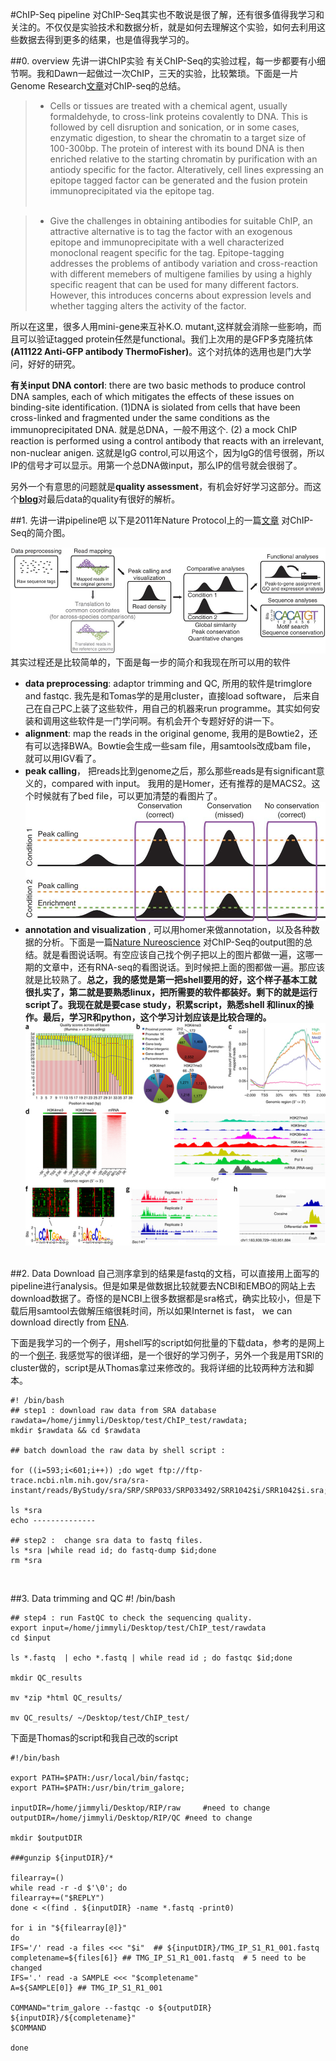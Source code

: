 #ChIP-Seq pipeline
对ChIP-Seq其实也不敢说是很了解，还有很多值得我学习和关注的。不仅仅是实验技术和数据分析，就是如何去理解这个实验，如何去利用这些数据去得到更多的结果，也是值得我学习的。


##0. overview 先讲一讲ChIP实验
有关ChIP-Seq的实验过程，每一步都要有小细节啊。我和Dawn一起做过一次ChIP，三天的实验，比较繁琐。下面是一片Genome Research[文章](http://genome.cshlp.org/content/22/9/1813.long)对ChIP-seq的总结。
> * Cells or tissues are treated with a chemical agent, usually formaldehyde, to cross-link proteins covalently to DNA. This is followed by cell disruption and sonication, or in some cases, enzymatic digestion, to shear the chromatin to a target size of 100-300bp. The protein of interest with its bound DNA is then enriched relative to the starting chromatin by purification with an antiody specific for the factor. Alteratively, cell lines expressing an epitope tagged factor can be generated and the fusion protein immunoprecipitated via the epitope tag.    <BR /> <BR />

> * Give the challenges in obtaining antibodies for suitable ChIP, an attractive alternative is to tag the factor with an exogenous epitope and immunoprecipitate with a well characterized monoclonal reagent specific for the tag. Epitope-tagging addresses the problems of antibody variation and cross-reaction with different memebers of multigene families by using a highly specific reagent that can be used for many different factors. However, this introduces concerns about expression levels and whether tagging alters the activity of the factor.

 所以在这里，很多人用mini-gene来互补K.O. mutant,这样就会消除一些影响，而且可以验证tagged protein任然是functional。我们上次用的是GFP多克隆抗体 **(A11122	Anti-GFP antibody	ThermoFisher)**。这个对抗体的选用也是门大学问，好好的研究。
 
 **有关input DNA contorl**: there are two basic methods to produce control DNA samples, each of which mitigates the effects of these issues on binding-site identification. (1)DNA is siolated from cells that have been cross-linked and fragmented under the same conditions as the immunoprecipitated DNA. 就是总DNA，一般不用这个. (2) a mock ChIP reaction is performed using a control antibody that reacts with an irrelevant, non-nuclear anigen. 这就是IgG control,可以用这个，因为IgG的信号很弱，所以IP的信号才可以显示。用第一个总DNA做input，那么IP的信号就会很弱了。

另外一个有意思的问题就是**quality assessment**，有机会好好学习这部分。而这个[**blog**](http://www.bio-info-trainee.com/1843.html)对最后data的quality有很好的解析。

##1. 先讲一讲pipeline吧
以下是2011年Nature Protocol上的一篇[文章](https://www.nature.com/nprot/journal/v7/n1/full/nprot.2011.420.html) 对ChIP-Seq的简介图。

![pipeline](https://github.com/liyi983923/figures/raw/master/saved%20fig/nprot.2011.420-F1.jpg)
  <br />
其实过程还是比较简单的，下面是每一步的简介和我现在所可以用的软件
- **data preprocessing**: adaptor trimming and QC, 所用的软件是trimglore and fastqc. 我先是和Tomas学的是用cluster，直接load software， 后来自己在自己PC上装了这些软件，用自己的机器来run programme。其实如何安装和调用这些软件是一门学问啊。有机会开个专题好好的讲一下。  
- **alignment**: map the reads in the original genome, 我用的是Bowtie2，还有可以选择BWA。Bowtie会生成一些sam file，用samtools改成bam file， 就可以用IGV看了。
- **peak calling**， 把reads比到genome之后，那么那些reads是有significant意义的，compared with input。 我用的是Homer，还有推荐的是MACS2。这个时候就有了bed file，可以更加清楚的看图片了。  <br />
![peak calling](https://github.com/liyi983923/figures/raw/master/saved%20fig/nprot.2011.420-F2.jpg)  <br />
- **annotation and visualization** , 可以用homer来做annotation，以及各种数据的分析。下面是一篇[Nature Nureoscience](http://www.nature.com/neuro/journal/v17/n11/full/nn.3816.html) 对ChIP-Seq的output图的总结。就是看图说话啊。有空应该自己找个例子把以上的图片都做一遍，这哪一期的文章中，还有RNA-seq的看图说话。到时候把上面的图都做一遍。那应该就是比较熟了。**总之，我的感觉是第一把shell要用的好，这个样子基本工就很扎实了，第二就是要熟悉linux，把所需要的软件都装好。剩下的就是运行script了。我现在就是要case study，积累script，熟悉shell 和linux的操作。最后，学习R和python，这个学习计划应该是比较合理的。**
![ChIP-Seq figures](https://github.com/liyi983923/figures/raw/master/saved%20fig/nn.3816-F2.jpg)  <BR /> <BR />



##2. Data Download
自己测序拿到的结果是fastq的文档，可以直接用上面写的pipeline进行analysis。但是如果是做数据比较就要去NCBI和EMBO的网站上去download数据了。奇怪的是NCBI上很多数据都是sra格式，确实比较小，但是下载后用samtool去做解压缩很耗时间，所以如果Internet is fast， we can download directly from [ENA](http://www.ebi.ac.uk/ena).   <BR />

下面是我学习的一个例子，用shell写的script如何批量的下载data，参考的是网上的一个[例子](https://github.com/jmzeng1314/NGS-pipeline/tree/master/CHIPseq).  我感觉写的很详细，是一个很好的学习例子，另外一个我是用TSRI的cluster做的，script是从Thomas拿过来修改的。我将详细的比较两种方法和脚本。<br />

    #! /bin/bash
    ## step1 : download raw data from SRA database
    rawdata=/home/jimmyli/Desktop/test/ChIP_test/rawdata;
    mkdir $rawdata && cd $rawdata

    ## batch download the raw data by shell script :

    for ((i=593;i<601;i++)) ;do wget ftp://ftp-trace.ncbi.nlm.nih.gov/sra/sra-instant/reads/ByStudy/sra/SRP/SRP033/SRP033492/SRR1042$i/SRR1042$i.sra;done

    ls *sra
    echo --------------
    
    ## step2 :  change sra data to fastq files.
    ls *sra |while read id; do fastq-dump $id;done
    rm *sra
 <BR /> 
    
    
##3. Data trimming and QC
    #! /bin/bash

    ## step4 : run FastQC to check the sequencing quality.
    export input=/home/jimmyli/Desktop/test/ChIP_test/rawdata
    cd $input

    ls *.fastq  | echo *.fastq | while read id ; do fastqc $id;done

    mkdir QC_results

    mv *zip *html QC_results/

    mv QC_results/ ~/Desktop/test/ChIP_test/
    
    
下面是Thomas的script和我自己改的script

    #!/bin/bash

    export PATH=$PATH:/usr/local/bin/fastqc;
    export PATH=$PATH:/usr/bin/trim_galore;

    inputDIR=/home/jimmyli/Desktop/RIP/raw     #need to change
    outputDIR=/home/jimmyli/Desktop/RIP/QC #need to change

    mkdir $outputDIR

    ###gunzip ${inputDIR}/*

    filearray=()
    while read -r -d $'\0'; do
    filearray+=("$REPLY")
    done < <(find . ${inputDIR} -name *.fastq -print0)

    for i in "${filearray[@]}"
    do
    IFS='/' read -a files <<< "$i"  ## ${inputDIR}/TMG_IP_S1_R1_001.fastq 
    completename=${files[6]} ## TMG_IP_S1_R1_001.fastq  # 5 need to be changed
	IFS='.' read -a SAMPLE <<< "$completename"
	A=${SAMPLE[0]} ## TMG_IP_S1_R1_001

	COMMAND="trim_galore --fastqc -o ${outputDIR} ${inputDIR}/${completename}"
	$COMMAND

    done




  
    
    
    